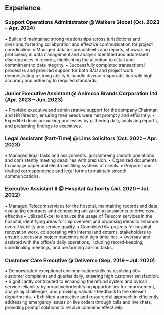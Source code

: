 
## Experience 

### Support Operations Administrator @ Walkers Global (Oct. 2023 – Apr. 2024)
▪ Built and maintained strong relationships across jurisdictions and divisions, fostering collaboration and effective communication for project coordination.
▪ Managed data in spreadsheets and reports, showcasing proficiency in data management and analysis.Identified and addressed discrepancies in records, highlighting the attention to detail and commitment to data integrity.
▪ Successfully completed transactional processes and provided support for both BAU and project work, demonstrating a strong ability to handle diverse responsibilities with high accuracy and adhering to required standards.


### Junior Executive Assistant @ Animoca Brands Corporation Ltd (Apr. 2023 – Jun. 2023)
▪ Provided executive and administrative support for the company Chairman and HR Director, ensuring their needs were met promptly and efficiently.
▪ Expedited decision-making processes by gathering data, analyzing reports, and presenting findings to executives.


### Legal Assistant (Part-Time) @ Lims Solicitors (Oct. 2022 – Apr. 2023)
▪ Managed legal tasks and assignments, guaranteeing smooth operations and consistently meeting deadlines with precision.
▪ Organized documents to manage paper and electronic filing systems of clients.
▪ Prepared and drafted correspondence and legal forms to maintain smooth communications.


### Executive Assistant II @ Hospital Authority (Jul. 2020 – Jul. 2022)
▪ Managed Telecom services for the hospital, maintaining records and data, evaluating contracts, and conducting utilization assessments to drive cost-effective
▪ Utilized Excel to analyze the usage of Telecom services in the hospital, identifying areas for improvement and proposing ideas to enhance overall stability and service quality.
▪ Completed 6+ projects for hospital renovation work. collaborating with internal and external stakeholders to ensure successful project outcomes with tight timelines.
▪ Oversaw and assisted with the office's daily operations, including record-keeping, coordinating meetings, and performing ad-hoc tasks.


### Customer Care Executive @ Deliveroo (Sep. 2019 – Jul. 2020)
▪ Demonstrated exceptional communication skills by resolving 50+ customer complaints and queries daily, ensuring high customer satisfaction.
▪ Significantly contributed to enhancing the refund system and overall service reliability by proactively identifying opportunities for improvement, analyzing challenges, and providing valuable feedback to the relevant departments.
▪ Exhibited a proactive and resourceful approach in efficiently addressing emergency issues on live orders through calls and live chats, providing prompt solutions to resolve concerns effectively.
